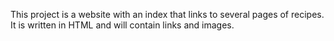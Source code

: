 This project is a website with an index that links to several pages of recipes. It is written in HTML and will contain links and images.
